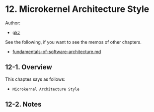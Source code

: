 # 12. Microkernel Architecture Style

Author:
  - [gkz](https://twitter.com/gkzvoice)

See the following, if you want to see the memos of other chapters.
  - [fundamentals-of-software-architecture.md](../fundamentals-of-software-architecture.md)


## 12-1. Overview

This chaptes says as follows:
 - `Microkernel Architecture Style`

## 12-2. Notes

